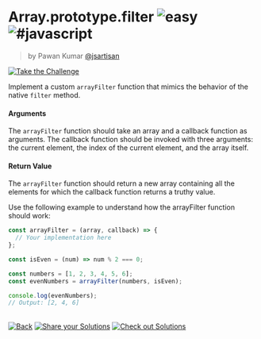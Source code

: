 <!--info-header-start--><h1>Array.prototype.filter <img src="https://img.shields.io/badge/-easy-7aad0c" alt="easy"/> <img src="https://img.shields.io/badge/-%23javascript-999" alt="#javascript"/></h1><blockquote><p>by Pawan Kumar <a href="https://github.com/jsartisan" target="_blank">@jsartisan</a></p></blockquote><p><a href="https://frontend-challenges.com/challenges/74-array-prototype-filter" target="_blank"><img src="https://img.shields.io/badge/-Take%20the%20Challenge-0d99ff?logo=javascript&logoColor=white" alt="Take the Challenge"/></a> </p><!--info-header-end-->

Implement a custom `arrayFilter` function that mimics the behavior of the native `filter` method.

#### Arguments

The `arrayFilter` function should take an array and a callback function as arguments. The callback function should be invoked with three arguments: the current element, the index of the current element, and the array itself.

#### Return Value

The `arrayFilter` function should return a new array containing all the elements for which the callback function returns a truthy value.

Use the following example to understand how the arrayFilter function should work:

```js index.js
const arrayFilter = (array, callback) => {
  // Your implementation here
};

const isEven = (num) => num % 2 === 0;

const numbers = [1, 2, 3, 4, 5, 6];
const evenNumbers = arrayFilter(numbers, isEven);

console.log(evenNumbers);
// Output: [2, 4, 6]
```

<!--info-footer-start--><br><a href="../../README.md" target="_blank"><img src="https://img.shields.io/badge/-Back-grey" alt="Back"/></a> <a href="https://github.com/jsartisan/frontend-challenges/issues/new?template=answer.md&labels=answer,74,undefined&title=74%20-%20Array.prototype.filter%20-%20undefined&body=" target="_blank"><img src="https://img.shields.io/badge/-Share%20your%20Solutions-teal" alt="Share your Solutions"/></a> <a href="https://github.com/jsartisan/frontend-challenges/issues?q=label%3A74+label%3Aanswer+sort%3Areactions-%2B1-desc" target="_blank"><img src="https://img.shields.io/badge/-Check%20out%20Solutions-de5a77?logo=awesome-lists&logoColor=white" alt="Check out Solutions"/></a> <!--info-footer-end-->

